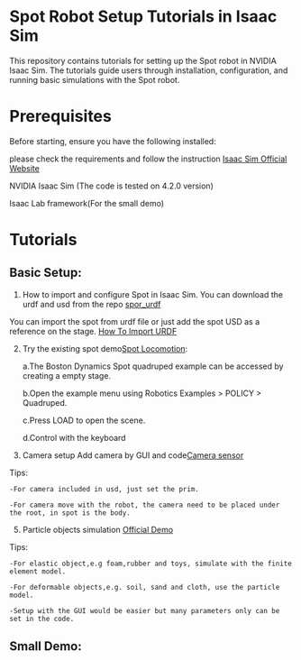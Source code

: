 # Spot Robot Setup Tutorials in Isaac Sim
 
This repository contains tutorials for setting up the Spot robot in NVIDIA Isaac Sim. The tutorials guide users through installation, configuration, and running basic simulations with the Spot robot.

# Prerequisites

Before starting, ensure you have the following installed:

please check the requirements and follow the instruction 
[Isaac Sim Official Website](https://docs.isaacsim.omniverse.nvidia.com/latest/installation)

NVIDIA Isaac Sim (The code is tested on 4.2.0 version)

Isaac Lab framework(For the small demo)

# Tutorials
## Basic Setup:
1. How to import and configure Spot in Isaac Sim.
You can download the urdf and usd from the repo [spor_urdf](https://github.com/carolzyy/urdf_spot)

You can import the spot from urdf file or just add the spot USD as a reference on the stage.
[How To Import URDF](https://docs.isaacsim.omniverse.nvidia.com/latest/robot_setup/import_urdf.html)

2. Try the existing spot demo[Spot Locomotion](https://docs.isaacsim.omniverse.nvidia.com/latest/robot_simulation/ext_isaacsim_robot_policy_example.html):

   a.The Boston Dynamics Spot quadruped example can be accessed by creating a empty stage.
   
   b.Open the example menu using Robotics Examples > POLICY > Quadruped.
   
   c.Press LOAD to open the scene.
   
   d.Control with the keyboard

4. Camera setup
Add camera by GUI and code[Camera sensor](https://docs.isaacsim.omniverse.nvidia.com/4.2.0/features/sensors_simulation/isaac_sim_sensors_camera.html)

Tips:

    -For camera included in usd, just set the prim.
   
    -For camera move with the robot, the camera need to be placed under the root, in spot is the body.
   
5. Particle objects simulation
[Official Demo](https://docs.omniverse.nvidia.com/extensions/latest/ext_physics/physics-particles.html)

Tips:

    -For elastic object,e.g foam,rubber and toys, simulate with the finite element model.
   
    -For deformable objects,e.g. soil, sand and cloth, use the particle model.
   
    -Setup with the GUI would be easier but many parameters only can be set in the code.
   

## Small Demo:

